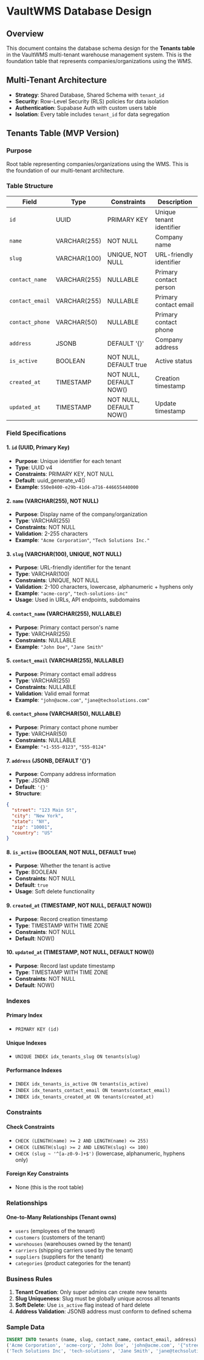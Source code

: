 # VaultWMS Database Design

## Overview
This document contains the database schema design for the **Tenants table** in the VaultWMS multi-tenant warehouse management system. This is the foundation table that represents companies/organizations using the WMS.

## Multi-Tenant Architecture
- **Strategy**: Shared Database, Shared Schema with `tenant_id`
- **Security**: Row-Level Security (RLS) policies for data isolation
- **Authentication**: Supabase Auth with custom users table
- **Isolation**: Every table includes `tenant_id` for data segregation

## Tenants Table (MVP Version)

### Purpose
Root table representing companies/organizations using the WMS. This is the foundation of our multi-tenant architecture.

### Table Structure

| Field | Type | Constraints | Description |
|-------|------|-------------|-------------|
| `id` | UUID | PRIMARY KEY | Unique tenant identifier |
| `name` | VARCHAR(255) | NOT NULL | Company name |
| `slug` | VARCHAR(100) | UNIQUE, NOT NULL | URL-friendly identifier |
| `contact_name` | VARCHAR(255) | NULLABLE | Primary contact person |
| `contact_email` | VARCHAR(255) | NULLABLE | Primary contact email |
| `contact_phone` | VARCHAR(50) | NULLABLE | Primary contact phone |
| `address` | JSONB | DEFAULT '{}' | Company address |
| `is_active` | BOOLEAN | NOT NULL, DEFAULT true | Active status |
| `created_at` | TIMESTAMP | NOT NULL, DEFAULT NOW() | Creation timestamp |
| `updated_at` | TIMESTAMP | NOT NULL, DEFAULT NOW() | Update timestamp |

### Field Specifications

#### 1. `id` (UUID, Primary Key)
- **Purpose**: Unique identifier for each tenant
- **Type**: UUID v4
- **Constraints**: PRIMARY KEY, NOT NULL
- **Default**: uuid_generate_v4()
- **Example**: `550e8400-e29b-41d4-a716-446655440000`

#### 2. `name` (VARCHAR(255), NOT NULL)
- **Purpose**: Display name of the company/organization
- **Type**: VARCHAR(255)
- **Constraints**: NOT NULL
- **Validation**: 2-255 characters
- **Example**: `"Acme Corporation"`, `"Tech Solutions Inc."`

#### 3. `slug` (VARCHAR(100), UNIQUE, NOT NULL)
- **Purpose**: URL-friendly identifier for the tenant
- **Type**: VARCHAR(100)
- **Constraints**: UNIQUE, NOT NULL
- **Validation**: 2-100 characters, lowercase, alphanumeric + hyphens only
- **Example**: `"acme-corp"`, `"tech-solutions-inc"`
- **Usage**: Used in URLs, API endpoints, subdomains

#### 4. `contact_name` (VARCHAR(255), NULLABLE)
- **Purpose**: Primary contact person's name
- **Type**: VARCHAR(255)
- **Constraints**: NULLABLE
- **Example**: `"John Doe"`, `"Jane Smith"`

#### 5. `contact_email` (VARCHAR(255), NULLABLE)
- **Purpose**: Primary contact email address
- **Type**: VARCHAR(255)
- **Constraints**: NULLABLE
- **Validation**: Valid email format
- **Example**: `"john@acme.com"`, `"jane@techsolutions.com"`

#### 6. `contact_phone` (VARCHAR(50), NULLABLE)
- **Purpose**: Primary contact phone number
- **Type**: VARCHAR(50)
- **Constraints**: NULLABLE
- **Example**: `"+1-555-0123"`, `"555-0124"`

#### 7. `address` (JSONB, DEFAULT '{}')
- **Purpose**: Company address information
- **Type**: JSONB
- **Default**: `'{}'`
- **Structure**:
```json
{
  "street": "123 Main St",
  "city": "New York",
  "state": "NY",
  "zip": "10001",
  "country": "US"
}
```

#### 8. `is_active` (BOOLEAN, NOT NULL, DEFAULT true)
- **Purpose**: Whether the tenant is active
- **Type**: BOOLEAN
- **Constraints**: NOT NULL
- **Default**: `true`
- **Usage**: Soft delete functionality

#### 9. `created_at` (TIMESTAMP, NOT NULL, DEFAULT NOW())
- **Purpose**: Record creation timestamp
- **Type**: TIMESTAMP WITH TIME ZONE
- **Constraints**: NOT NULL
- **Default**: NOW()

#### 10. `updated_at` (TIMESTAMP, NOT NULL, DEFAULT NOW())
- **Purpose**: Record last update timestamp
- **Type**: TIMESTAMP WITH TIME ZONE
- **Constraints**: NOT NULL
- **Default**: NOW()

### Indexes

#### Primary Index
- `PRIMARY KEY (id)`

#### Unique Indexes
- `UNIQUE INDEX idx_tenants_slug ON tenants(slug)`

#### Performance Indexes
- `INDEX idx_tenants_is_active ON tenants(is_active)`
- `INDEX idx_tenants_contact_email ON tenants(contact_email)`
- `INDEX idx_tenants_created_at ON tenants(created_at)`

### Constraints

#### Check Constraints
- `CHECK (LENGTH(name) >= 2 AND LENGTH(name) <= 255)`
- `CHECK (LENGTH(slug) >= 2 AND LENGTH(slug) <= 100)`
- `CHECK (slug ~ '^[a-z0-9-]+$')` (lowercase, alphanumeric, hyphens only)

#### Foreign Key Constraints
- None (this is the root table)

### Relationships

#### One-to-Many Relationships (Tenant owns)
- `users` (employees of the tenant)
- `customers` (customers of the tenant)
- `warehouses` (warehouses owned by the tenant)
- `carriers` (shipping carriers used by the tenant)
- `suppliers` (suppliers for the tenant)
- `categories` (product categories for the tenant)

### Business Rules

1. **Tenant Creation**: Only super admins can create new tenants
2. **Slug Uniqueness**: Slug must be globally unique across all tenants
3. **Soft Delete**: Use `is_active` flag instead of hard delete
4. **Address Validation**: JSONB address must conform to defined schema

### Sample Data

```sql
INSERT INTO tenants (name, slug, contact_name, contact_email, address) VALUES 
('Acme Corporation', 'acme-corp', 'John Doe', 'john@acme.com', '{"street": "123 Main St", "city": "New York", "state": "NY", "zip": "10001"}'),
('Tech Solutions Inc', 'tech-solutions', 'Jane Smith', 'jane@techsolutions.com', '{"street": "456 Tech Ave", "city": "San Francisco", "state": "CA", "zip": "94105"}');
```
